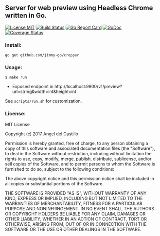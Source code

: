 ## Server for web preview using Headless Chrome written in Go.

[![License MIT](https://img.shields.io/npm/l/express.svg)](http://opensource.org/licenses/MIT)
[![Build Status](https://travis-ci.org/jimmy-go/cropper.svg?branch=master)](https://travis-ci.org/jimmy-go/cropper)
[![Go Report Card](https://goreportcard.com/badge/github.com/jimmy-go/cropper)](https://goreportcard.com/report/github.com/jimmy-go/cropper)
[![GoDoc](http://godoc.org/github.com/jimmy-go/cropper?status.png)](http://godoc.org/github.com/jimmy-go/cropper)
[![Coverage Status](https://coveralls.io/repos/github/jimmy-go/cropper/badge.svg?branch=master)](https://coveralls.io/github/jimmy-go/cropper?branch=master)

### Install:
```
go get github.com/jimmy-go/cropper
```

### Usage:

```
$ make run
```

* Exposed endpoint in http://localhost:9900/v1/preview?url=string&width=int&height=int

See `scripts/run.sh` for customization.

### License:

MIT License

Copyright (c) 2017 Angel del Castillo

Permission is hereby granted, free of charge, to any person obtaining a copy
of this software and associated documentation files (the "Software"), to deal
in the Software without restriction, including without limitation the rights
to use, copy, modify, merge, publish, distribute, sublicense, and/or sell
copies of the Software, and to permit persons to whom the Software is
furnished to do so, subject to the following conditions:

The above copyright notice and this permission notice shall be included in all
copies or substantial portions of the Software.

THE SOFTWARE IS PROVIDED "AS IS", WITHOUT WARRANTY OF ANY KIND, EXPRESS OR
IMPLIED, INCLUDING BUT NOT LIMITED TO THE WARRANTIES OF MERCHANTABILITY,
FITNESS FOR A PARTICULAR PURPOSE AND NONINFRINGEMENT. IN NO EVENT SHALL THE
AUTHORS OR COPYRIGHT HOLDERS BE LIABLE FOR ANY CLAIM, DAMAGES OR OTHER
LIABILITY, WHETHER IN AN ACTION OF CONTRACT, TORT OR OTHERWISE, ARISING FROM,
OUT OF OR IN CONNECTION WITH THE SOFTWARE OR THE USE OR OTHER DEALINGS IN THE
SOFTWARE.
